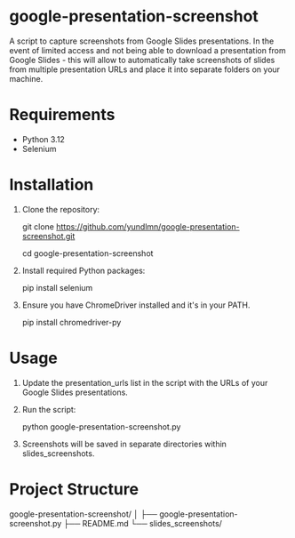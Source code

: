 # google-presentation-screenshot
A script to capture screenshots from Google Slides presentations. In the event of limited access and not being able to download a presentation from Google Slides - this will allow to automatically take screenshots of slides from multiple presentation URLs and place it into separate folders on your machine.

# Requirements

- Python 3.12
- Selenium

# Installation

1. Clone the repository:
   
   git clone https://github.com/yundlmn/google-presentation-screenshot.git
   
   cd google-presentation-screenshot

2. Install required Python packages:
   
   pip install selenium

3. Ensure you have ChromeDriver installed and it's in your PATH.
   
   pip install chromedriver-py

# Usage

1. Update the presentation_urls list in the script with the URLs of your Google Slides presentations.

2. Run the script:
   
   python google-presentation-screenshot.py

3. Screenshots will be saved in separate directories within slides_screenshots.

# Project Structure

google-presentation-screenshot/
│
├── google-presentation-screenshot.py
├── README.md
└── slides_screenshots/
